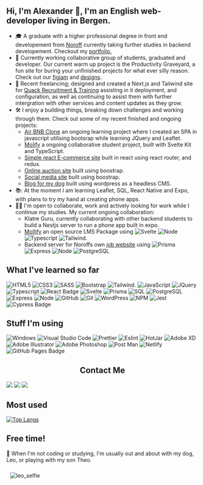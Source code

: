 ## Hi, I'm Alexander :wave:, I'm an English web-developer living in Bergen.

- :mortar_board: A graduate with a higher professional degree in front end developement from [Noroff](https://www.noroff.no/en/) currently taking further studies in backend developement. Checkout my [portfolio.](https://anclagen.github.io/)
- :hammer: Currently working collaborative group of students, graduated and developer. Our current warm up project is the Productivity Graveyard, a fun site for buring your unfinished projects for what ever silly reason. Check out our [figjam](https://www.figma.com/board/P6zpeVOaOduO7oN6SgnGlx/Productivity-Graveyard?node-id=0-1&t=L4iTiPUzcBwXgBqq-1) and [designs](https://www.figma.com/design/suco8IDXJncunGhhuxCgmP/Project-Graveyard?node-id=0-1&t=SpCiumzBXENr1HeH-1).  
- :hammer: Recent freelancing; designed and created a Next.js and Tailwind site for [Quack Recruitment & Training](https://quackrecruitmentandtraining.co.uk/) assisting in it deployment, and configuration, as well as continuing to assist them with further intergration with other services and content updates as they grow.
- :hammer_and_wrench: I enjoy a building things, breaking down challenges and working through them. Check out some of my recent finished and ongoing projects:
  -  [Air BNB Clone](https://holidaze-jq-bs.netlify.app/) an ongoing learning project where I created an SPA in javascript utilising bootsrap while learning JQuery and Leaflet.
  -  [Molify](https://mollify.noroff.dev/) a ongoing collaborative student project, built with Svelte Kit and TypeScript.
  -  [Simple react E-commerce site](https://github.com/Anclagen/TechBeauty/tree/development) built in react using react router, and redux.
  -  [Online auction site](https://anclagen.github.io/Semester-Project-2/index.html) built using boostrap.
  -  [Social media site](https://so-social-alexander-barrett.netlify.app/) built using boostrap. 
  -  [Blog for my dog](https://fluffy-piranha-dog-blog.netlify.app/) built using wordpress as a headless CMS.
- 📚: At the moment I am learning Leaflet, SQL, React Native and Expo, with plans to try my hand at creating phone apps.
- :technologist:  I'm open to collaborate, work and actively looking for work while I continue my studies. My current ongoing collaboration:
  - Klatre Guru, currently collaborating with other backend students to build a Nestjs server to run a phone app built in expo.
  -  [Mollify](https://github.com/Fermain/-mollify) an open source LMS Package using ![Svelte](https://img.shields.io/badge/Svelte-4A4A55?style=for-the-badge&logo=svelte&logoColor=FF3E00) ![Node](https://img.shields.io/badge/Node.js-43853D?style=for-the-badge&logo=node.js&logoColor=white) ![Typescript](https://img.shields.io/badge/TypeScript-007ACC?style=for-the-badge&logo=typescript&logoColor=white) ![Tailwind](https://img.shields.io/badge/Tailwind_CSS-38B2AC?style=for-the-badge&logo=tailwind-css&logoColor=white).
  -  Backend server for Noroffs own [job website](https://github.com/NoroffFEU/agency-api.noroff.dev) using ![Prisma](https://img.shields.io/badge/Prisma-3982CE?style=for-the-badge&logo=Prisma&logoColor=white) ![Express](https://img.shields.io/badge/Express.js-404D59?style=for-the-badge) ![Node](https://img.shields.io/badge/Node.js-43853D?style=for-the-badge&logo=node.js&logoColor=white) ![PostgreSQL](https://img.shields.io/badge/PostgreSQL-43853D?style=for-the-badge&logo=node.js&logoColor=white)

## What I've learned so far

![HTML5](https://img.shields.io/badge/html5-%23E34F26.svg?style=for-the-badge&logo=html5&logoColor=white)
![CSS3](https://img.shields.io/badge/css3-%231572B6.svg?style=for-the-badge&logo=css3&logoColor=white)
![SASS](https://img.shields.io/badge/Sass-CC6699?style=for-the-badge&logo=sass&logoColor=white)
![Bootstrap](https://img.shields.io/badge/Bootstrap-563D7C?style=for-the-badge&logo=bootstrap&logoColor=white)
![Tailwind](https://img.shields.io/badge/Tailwind_CSS-38B2AC?style=for-the-badge&logo=tailwind-css&logoColor=white).
![JavaScript](https://img.shields.io/badge/javascript-%23323330.svg?style=for-the-badge&logo=javascript&logoColor=%23F7DF1E)
![JQuery](https://img.shields.io/badge/jQuery-0769AD?style=for-the-badge&logo=jquery&logoColor=white)
![Typescript](https://img.shields.io/badge/TypeScript-007ACC?style=for-the-badge&logo=typescript&logoColor=white)
![React Badge](https://img.shields.io/badge/React-61DAFB?logo=react&logoColor=000&style=for-the-badge)
![Svelte](https://img.shields.io/badge/Svelte-4A4A55?style=for-the-badge&logo=svelte&logoColor=FF3E00)
![Prisma](https://img.shields.io/badge/Prisma-3982CE?style=for-the-badge&logo=Prisma&logoColor=white)
![SQL](https://img.shields.io/badge/MySQL-00000F?style=for-the-badge&logo=mysql&logoColor=white)
![PostgreSQL](https://img.shields.io/badge/PostgreSQL-316192?style=for-the-badge&logo=postgresql&logoColor=white)
![Express](https://img.shields.io/badge/Express.js-404D59?style=for-the-badge)
![Node](https://img.shields.io/badge/Node.js-43853D?style=for-the-badge&logo=node.js&logoColor=white)
![GitHub](https://img.shields.io/badge/GitHub-100000?style=for-the-badge&logo=github&logoColor=white)
![Git](https://img.shields.io/badge/GIT-E44C30?style=for-the-badge&logo=git&logoColor=white)
![WordPress](https://img.shields.io/badge/Wordpress-21759B?style=for-the-badge&logo=wordpress&logoColor=white)
![NPM](https://img.shields.io/badge/npm-CB3837?style=for-the-badge&logo=npm&logoColor=white)
![Jest](https://img.shields.io/badge/Jest-323330?style=for-the-badge&logo=Jest&logoColor=white)
![Cypress Badge](https://img.shields.io/badge/Cypress-17202C?logo=cypress&logoColor=fff&style=for-the-badge)


## Stuff I'm using
![Windows](https://img.shields.io/badge/Windows-0078D6?style=for-the-badge&logo=windows&logoColor=white)
![Visual Studio Code](https://img.shields.io/badge/Visual_Studio_Code-0078D4?style=for-the-badge&logo=visual%20studio%20code&logoColor=white)
![Prettier](https://img.shields.io/badge/prettier-1A2C34?style=for-the-badge&logo=prettier&logoColor=F7BA3E)
![Eslint](https://img.shields.io/badge/eslint-3A33D1?style=for-the-badge&logo=eslint&logoColor=white)
![HotJar](https://img.shields.io/badge/hotjar-FD3A5C?style=for-the-badge&logo=hotjar&logoColor=white)
![Adobe XD](https://img.shields.io/badge/Adobe%20XD-470137?style=for-the-badge&logo=Adobe%20XD&logoColor=#FF61F6)
![Adobe Illustrator](https://img.shields.io/badge/adobe%20illustrator-%23FF9A00.svg?style=for-the-badge&logo=adobe%20illustrator&logoColor=white)
![Adobe Photoshop](https://img.shields.io/badge/adobe%20photoshop-%2331A8FF.svg?style=for-the-badge&logo=adobe%20photoshop&logoColor=white)
![Post Man](https://img.shields.io/badge/Postman-FF6C37?style=for-the-badge&logo=Postman&logoColor=white)
![Netlify](https://img.shields.io/badge/Netlify-00C7B7?style=for-the-badge&logo=netlify&logoColor=white)
![GitHub Pages Badge](https://img.shields.io/badge/GitHub%20Pages-222?logo=githubpages&logoColor=fff&style=for-the-badge)


## <center>Contact Me</center>
[<img src="https://img.shields.io/badge/LinkedIn-0077B5?style=for-the-badge&logo=linkedin&logoColor=white">](https://www.linkedin.com/in/alexander-barrett-64568a47/)
[<img src="https://img.shields.io/badge/Discord-7289DA?style=for-the-badge&logo=discord&logoColor=white">](https://discordapp.com/users/178264761199362048)
[<img src="https://img.shields.io/badge/Gmail-D14836?style=for-the-badge&logo=gmail&logoColor=white">](mailto:alexanderbarrett189@gmail.com)

## Most used

[![Top Langs](https://github-readme-stats.vercel.app/api/top-langs/?username=Anclagen&theme=vision-friendly-dark)](https://github.com/anuraghazra/github-readme-stats)

## Free time!
:dog: When I'm not coding or studying, I'm usually out and about with my dog, Leo, or playing with my son Theo.
<div style="display: flex; justify-content: space-between; flex-wrap: wrap;">
  <img src="https://user-images.githubusercontent.com/91462616/171410966-9ea19ab3-9e7d-4a56-9e0f-e96bd078c3fc.jpg" alt="leo_selfie" style="max-width: 400px; margin: 10px;">
</div>



